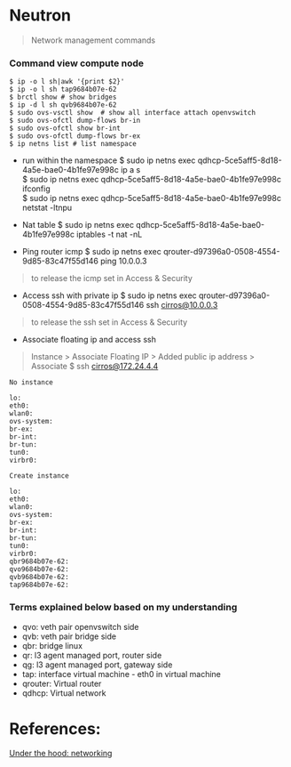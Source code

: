 # Neutron
> Network management commands

### Command view compute node

    $ ip -o l sh|awk '{print $2}'  
    $ ip -o l sh tap9684b07e-62  
    $ brctl show # show bridges  
    $ ip -d l sh qvb9684b07e-62  
    $ sudo ovs-vsctl show  # show all interface attach openvswitch  
    $ sudo ovs-ofctl dump-flows br-in  
    $ sudo ovs-ofctl show br-int  
    $ sudo ovs-ofctl dump-flows br-ex  
    $ ip netns list # list namespace  

- run within the namespace
    $ sudo ip netns exec qdhcp-5ce5aff5-8d18-4a5e-bae0-4b1fe97e998c ip a s  
    $ sudo ip netns exec qdhcp-5ce5aff5-8d18-4a5e-bae0-4b1fe97e998c ifconfig  
    $ sudo ip netns exec qdhcp-5ce5aff5-8d18-4a5e-bae0-4b1fe97e998c netstat -ltnpu  

- Nat table
    $ sudo ip netns exec qdhcp-5ce5aff5-8d18-4a5e-bae0-4b1fe97e998c iptables -t nat -nL  

- Ping router icmp
    $ sudo ip netns exec qrouter-d97396a0-0508-4554-9d85-83c47f55d146 ping 10.0.0.3  
> to release the icmp set in Access & Security 

- Access ssh with private ip
    $ sudo ip netns exec qrouter-d97396a0-0508-4554-9d85-83c47f55d146 ssh cirros@10.0.0.3  
> to release the ssh set in Access & Security

- Associate floating ip and access ssh
> Instance >  Associate Floating IP > Added public ip address > Associate
    $ ssh cirros@172.24.4.4


```
No instance

lo:
eth0:
wlan0:
ovs-system:
br-ex:
br-int:
br-tun:
tun0:
virbr0:
```
```
Create instance

lo:
eth0:
wlan0:
ovs-system:
br-ex:
br-int:
br-tun:
tun0:
virbr0:
qbr9684b07e-62:
qvo9684b07e-62:
qvb9684b07e-62: 
tap9684b07e-62:
```

### Terms explained below based on my understanding
- qvo: veth pair openvswitch side
- qvb: veth pair bridge side
- qbr: bridge linux
- qr: l3 agent managed port, router side
- qg: l3 agent managed port, gateway side
- tap: interface virtual machine - eth0 in virtual machine
- qrouter: Virtual router
- qdhcp: Virtual network 

# References:

[Under the hood: networking](https://github.com/lorin/openstack-hackspace/blob/master/under-the-hood-network.md)

